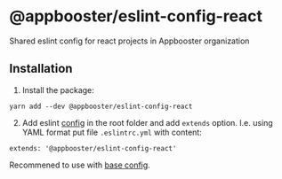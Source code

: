 # @appbooster/eslint-config-react

Shared eslint config for react projects in Appbooster organization

## Installation

1) Install the package:

```
yarn add --dev @appbooster/eslint-config-react
```

2) Add eslint [config](https://eslint.org/docs/user-guide/configuring#configuration-file-formats) in the root folder and add `extends` option. I.e. using YAML format put file `.eslintrc.yml` with content:

```
extends: '@appbooster/eslint-config-react'
```

Recommened to use with [base config](https://www.npmjs.com/package/@appbooster/eslint-config-base).
